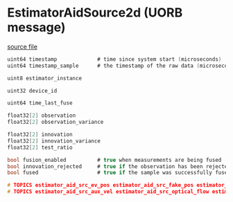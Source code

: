 # EstimatorAidSource2d (UORB message)



[source file](https://github.com/PX4/PX4-Autopilot/blob/release/1.14/msg/EstimatorAidSource2d.msg)

```c
uint64 timestamp             # time since system start (microseconds)
uint64 timestamp_sample      # the timestamp of the raw data (microseconds)

uint8 estimator_instance

uint32 device_id

uint64 time_last_fuse

float32[2] observation
float32[2] observation_variance

float32[2] innovation
float32[2] innovation_variance
float32[2] test_ratio

bool fusion_enabled          # true when measurements are being fused
bool innovation_rejected     # true if the observation has been rejected
bool fused                   # true if the sample was successfully fused

# TOPICS estimator_aid_src_ev_pos estimator_aid_src_fake_pos estimator_aid_src_gnss_pos
# TOPICS estimator_aid_src_aux_vel estimator_aid_src_optical_flow estimator_aid_src_terrain_optical_flow

```
